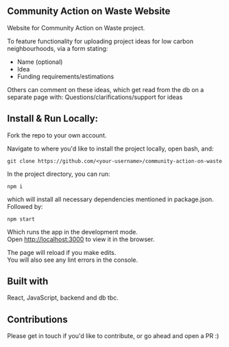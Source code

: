 ## Community Action on Waste Website
Website for Community Action on Waste project. 

To feature functionality for uploading project ideas for low carbon neighbourhoods, via a form stating:
  - Name (optional)
  - Idea
  - Funding requirements/estimations

Others can comment on these ideas, which get read from the db on a separate page with:
Questions/clarifications/support for ideas

## Install & Run Locally:

Fork the repo to your own account.

Navigate to where you'd like to install the project locally, open bash, and:
```
git clone https://github.com/<your-username>/community-action-on-waste
```

In the project directory, you can run:
```
npm i
```
which will install all necessary dependencies mentioned in package.json.
Followed by:
```
npm start
```
Which runs the app in the development mode.<br />
Open [http://localhost:3000](http://localhost:3000) to view it in the browser.

The page will reload if you make edits.<br />
You will also see any lint errors in the console.

## Built with
React, JavaScript, backend and db tbc.
  
## Contributions
Please get in touch if you'd like to contribute, or go ahead and open a PR :)

